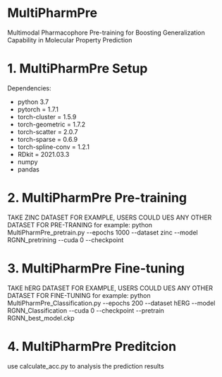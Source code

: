 # MultiPharmPre
Multimodal Pharmacophore Pre-training for Boosting Generalization Capability in Molecular Property Prediction

# 1. MultiPharmPre Setup
Dependencies:
- python 3.7
- pytorch = 1.7.1
- torch-cluster = 1.5.9
- torch-geometric = 1.7.2
- torch-scatter = 2.0.7
- torch-sparse = 0.6.9
- torch-spline-conv = 1.2.1
- RDkit = 2021.03.3
- numpy
- pandas

# 2. MultiPharmPre Pre-training
   TAKE ZINC DATASET FOR EXAMPLE, USERS COULD UES ANY OTHER DATASET FOR PRE-TRANING
   for example:
   python MultiPharmPre_pretrain.py --epochs 1000 --dataset zinc --model RGNN_pretrining --cuda 0 --checkpoint

# 3. MultiPharmPre Fine-tuning
   TAKE hERG DATASET FOR EXAMPLE, USERS COULD UES ANY OTHER DATASET FOR FINE-TUNING
   for example:
   python MultiPharmPre_Classification.py --epochs 200  --dataset hERG --model RGNN_Classification --cuda 0  --checkpoint --pretrain RGNN_best_model.ckp

# 4. MultiPharmPre Preditcion
   use calculate_acc.py to analysis the prediction results
